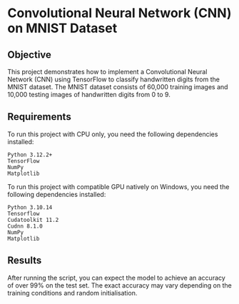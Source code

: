 # Convolutional Neural Network (CNN) on MNIST Dataset

## Objective

This project demonstrates how to implement a Convolutional Neural Network (CNN) using TensorFlow to classify handwritten digits from the MNIST dataset. 
The MNIST dataset consists of 60,000 training images and 10,000 testing images of handwritten digits from 0 to 9.

## Requirements

To run this project with CPU only, you need the following dependencies installed:

    Python 3.12.2+
    TensorFlow
    NumPy
    Matplotlib

To run this project with compatible GPU natively on Windows, you need the following dependencies installed:

    Python 3.10.14
    Tensorflow
    Cudatoolkit 11.2
    Cudnn 8.1.0
    NumPy
    Matplotlib

## Results

After running the script, you can expect the model to achieve an accuracy of over 99% on the test set. 
The exact accuracy may vary depending on the training conditions and random initialisation.